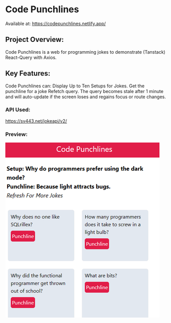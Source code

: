 # Code Punchlines

Available at: https://codepunchlines.netlify.app/

## Project Overview:

Code Punchlines is a web for programming jokes to demonstrate (Tanstack) React-Query with Axios.

## Key Features:

Code Punchlines can:
Display Up to Ten Setups for Jokes.
Get the punchline for a joke
Refetch query. The query becomes stale after 1 minute and will auto-update if the screen loses and regains focus or route changes.

### API Used:

https://sv443.net/jokeapi/v2/

### Preview:

![App preview](./preview.png)
